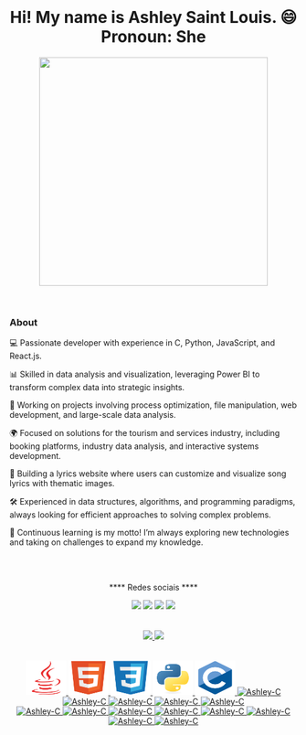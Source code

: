 <body color="#010203">
 <br/>
<h1 align="center">Hi! My name is <span color="FE676E">Ashley</span> Saint Louis. <span>😄 Pronoun: She</span></h1>
<!---->
<div align="center"> 

  <img align="center" src="http://img.pikbest.com/png-images/20241203/3d-cartton-image-of-black-afro-woman-in-business-suit-happy-face-and-dynamic-pose_11161909.png!w700wp"
  height="400" width="400">
</div>
<br/>

<div width="600">
 <h3>About</h3>
 <p>💻 Passionate developer with experience in C, Python, JavaScript, and React.js.</p>
 <p>📊 Skilled in data analysis and visualization, leveraging Power BI to transform complex data into strategic insights.</p>
 <p>🚀 Working on projects involving process optimization, file manipulation, web development, and large-scale data analysis.</p>
 <p>🌍 Focused on solutions for the tourism and services industry, including booking platforms, industry data analysis, and interactive systems development.</p>  
 <p>🎵 Building a lyrics website where users can customize and visualize song lyrics with thematic images.</p>  
 <p>🛠️ Experienced in data structures, algorithms, and programming paradigms, always looking for efficient approaches to solving complex problems.</p>
 <p>📖 Continuous learning is my motto! I’m always exploring new technologies and taking on challenges to expand my knowledge.</p>  
</div>

<br/><br/>

<!---->
 <div align="center">
  <p>**** Redes sociais ****</p>
   <a href="https://youtu.be/SyansEnfomatik" target="_blank"><img src="https://img.shields.io/badge/YouTube-FF0000?style=for-the-badge&logo=youtube&logoColor=white" target="_blank"></a>
  <a href="https://www.instagram.com/ashleysaintloui/" target="_blank"><img src="https://img.shields.io/badge/-Instagram-%23E4405F?style=for-the-badge&logo=instagram&logoColor=white" target="_blank"></a>
  <a href = "mailto:contatosyansenfomatik23@gmail.com"><img src="https://img.shields.io/badge/-Gmail-%23333?style=for-the-badge&logo=gmail&logoColor=white" target="_blank"></a>
  <a href="https://www.linkedin.com/in/ashley-saint-louis-5a8001264" target="_blank"><img src="https://img.shields.io/badge/-LinkedIn-%230077B5?style=for-the-badge&logo=linkedin&logoColor=white" target="_blank"></a> 
  </div>
<br/><br/>

<div align="center">
  <a href="https://github.com/ashleysaintlouis">
  <img height="160em" src="https://github-readme-stats-git-masterrstaa-rickstaa.vercel.app/api?username=ashleysaintlouis&show_icons=true&theme=dracula&include_all_commits=true&count_private=True"/>
  <img height="160em" src="https://github-readme-stats-git-masterrstaa-rickstaa.vercel.app/api/top-langs/?username=ashleysaintlouis&layout=compact&langs_count=7&theme=dracula"/>
  </div>
   <br/><br>
<div align="center">
  <img alt="Ashley-Js "height="60" width="70" src="https://raw.githubusercontent.com/devicons/devicon/master/icons/java/java-plain.svg">
  <img alt="Ashley-HTML "height="60" width="70" src="https://raw.githubusercontent.com/devicons/devicon/master/icons/html5/html5-original.svg">
  <img alt="Ashley-CSS" height="60" width="70" src="https://raw.githubusercontent.com/devicons/devicon/master/icons/css3/css3-original.svg">
  <img alt="Ashley-Python" height="60" width="70" src="https://raw.githubusercontent.com/devicons/devicon/master/icons/python/python-original.svg">
  <img alt="Ashley-C" height="60" width="70" src="https://raw.githubusercontent.com/devicons/devicon/master/icons/c/c-original.svg"> 
  <img alt="Ashley-C" height="60" width="70" src="https://img.icons8.com/?size=100&id=J6KcaRLsTgpZ&format=png&color=000000"> 
  <img alt="Ashley-C" height="60" width="70" src="https://img.icons8.com/?size=100&id=gVK745a4Vaur&format=png&color=000000"> 
  <img alt="Ashley-C" height="60" width="70" src="https://img.icons8.com/?size=100&id=VXQrhy9fWtm1&format=png&color=000000"> 
  <img alt="Ashley-C" height="60" width="70" src="https://maxcdn.icons8.com/filters/icons/Windows-Logo.svg"> 
  <img alt="Ashley-C" height="60" width="70" src="https://img.icons8.com/?size=100&id=17842&format=png&color=000000">  
</div>
<div align="center">
  <img alt="Ashley-C" height="60" width="70" src="https://img.icons8.com/?size=100&id=54087&format=png&color=000000"> 
  <img alt="Ashley-C" height="60" width="70" src="https://img.icons8.com/?size=100&id=24895&format=png&color=000000"> 
  <img alt="Ashley-C" height="60" width="70" src="https://img.icons8.com/?size=100&id=g9mmSxx3SwAI&format=png&color=000000"> 
  <img alt="Ashley-C" height="60" width="70" src="https://img.icons8.com/?size=100&id=zfHRZ6i1Wg0U&format=png&color=000000"> 
  <img alt="Ashley-C" height="60" width="70" src="https://img.icons8.com/?size=100&id=12599&format=png&color=000000"> 
  <img alt="Ashley-C" height="60" width="70" src="https://img.icons8.com/?size=100&id=20906&format=png&color=000000">
  <img alt="Ashley-C" height="60" width="70" src="https://img.icons8.com/?size=100&id=Ny0t2MYrJ70p&format=png&color=000000"> 
  <img alt="Ashley-C" height="60" width="70" src="https://img.icons8.com/?size=100&id=9OGIyU8hrxW5&format=png&color=000000">  
</div>

</body>

